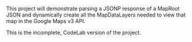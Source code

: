 This project will demonstrate parsing a JSONP response of a MapRoot JSON and dynamically create all the MapDataLayers needed to view that map in the Google Maps v3 API.

This is the incomplete, CodeLab version of the project.